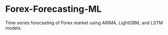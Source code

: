# Forex-Forecasting-ML
Time series forecasting of Forex market using ARIMA, LightGBM, and LSTM models.
